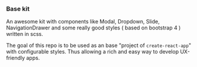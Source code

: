 ### Base kit

An awesome kit with components like Modal, Dropdown, Slide, NavigationDrawer and some really good styles ( based on bootstrap 4 ) written in scss.

The goal of this repo is to be used as an base "project of `create-react-app`" with configurable styles. Thus allowing a rich and easy way to develop UX-friendly apps.
